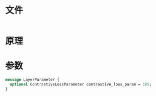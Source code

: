 # 文件
```
```

# 原理

# 参数
```protobuf
message LayerParameter {
  optional ContrastiveLossParameter contrastive_loss_param = 105;
}

```